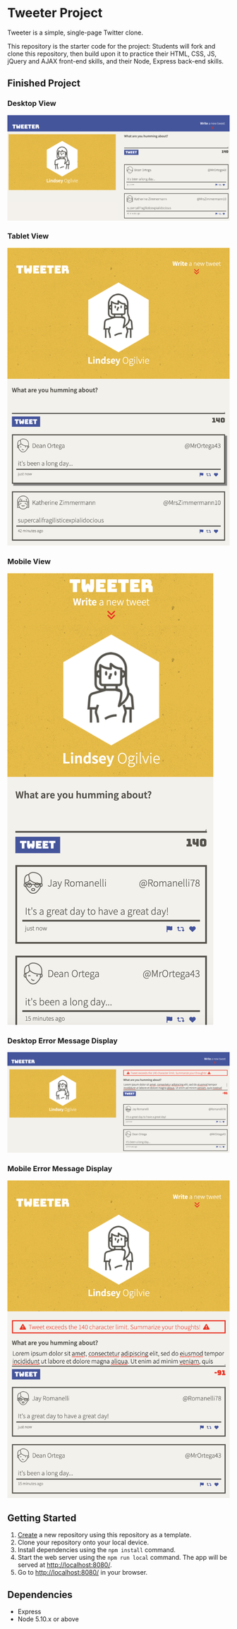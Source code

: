 # Tweeter Project

Tweeter is a simple, single-page Twitter clone.

This repository is the starter code for the project: Students will fork and clone this repository, then build upon it to practice their HTML, CSS, JS, jQuery and AJAX front-end skills, and their Node, Express back-end skills.

## Finished Project

### Desktop View
!["Screenshot of desktop view"](https://github.com/lindseyogilvie/tweeter/blob/master/docs/desktop-view.png?raw=true)

### Tablet View
!["Screenshot of tablet view"](https://github.com/lindseyogilvie/tweeter/blob/master/docs/tablet-view.png?raw=true)

### Mobile View
!["Screenshot of mobile view"](https://github.com/lindseyogilvie/tweeter/blob/master/docs/mobile-view.png?raw=true)

### Desktop Error Message Display
!["Screenshot of desktop error message"](https://github.com/lindseyogilvie/tweeter/blob/master/docs/desktop-error-message.png?raw=true)

### Mobile Error Message Display
!["Screenshot of mobile error message"](https://github.com/lindseyogilvie/tweeter/blob/master/docs/mobile-error-message.png?raw=true)

## Getting Started

1. [Create](https://docs.github.com/en/repositories/creating-and-managing-repositories/creating-a-repository-from-a-template) a new repository using this repository as a template.
2. Clone your repository onto your local device.
3. Install dependencies using the `npm install` command.
3. Start the web server using the `npm run local` command. The app will be served at <http://localhost:8080/>.
4. Go to <http://localhost:8080/> in your browser.

## Dependencies

- Express
- Node 5.10.x or above

